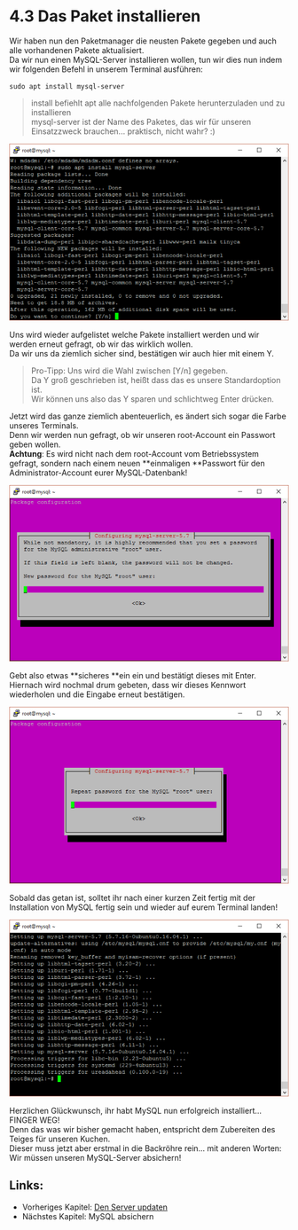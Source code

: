 # 4.3 Das Paket installieren

Wir haben nun den Paketmanager die neusten Pakete gegeben und auch alle vorhandenen Pakete aktualisiert.  
Da wir nun einen MySQL-Server installieren wollen, tun wir dies nun indem wir folgenden Befehl in unserem Terminal ausführen:

```
sudo apt install mysql-server
```

> install befiehlt apt alle nachfolgenden Pakete herunterzuladen und zu installieren  
> mysql-server ist der Name des Paketes, das wir für unseren Einsatzzweck brauchen... praktisch, nicht wahr? :\)

![](/assets/installation-1.png)

Uns wird wieder aufgelistet welche Pakete installiert werden und wir werden erneut gefragt, ob wir das wirklich wollen.  
Da wir uns da ziemlich sicher sind, bestätigen wir auch hier mit einem Y.

> Pro-Tipp: Uns wird die Wahl zwischen \[Y/n\] gegeben.  
> Da Y groß geschrieben ist, heißt dass das es unsere Standardoption ist.  
> Wir können uns also das Y sparen und schlichtweg Enter drücken.

Jetzt wird das ganze ziemlich abenteuerlich, es ändert sich sogar die Farbe unseres Terminals.  
Denn wir werden nun gefragt, ob wir unseren root-Account ein Passwort geben wollen.  
**Achtung**: Es wird nicht nach dem root-Account vom Betriebssystem gefragt, sondern nach einem neuen **einmaligen **Passwort für den Administrator-Account eurer MySQL-Datenbank!

![](/assets/installation-2.png)

Gebt also etwas **sicheres **ein ein und bestätigt dieses mit Enter.  
Hiernach wird nochmal drum gebeten, dass wir dieses Kennwort wiederholen und die Eingabe erneut bestätigen.

![](/assets/installation-3.png)

Sobald das getan ist, solltet ihr nach einer kurzen Zeit fertig mit der Installation von MySQL fertig sein und wieder auf eurem Terminal landen!

![](/assets/installation-4.png)

Herzlichen Glückwunsch, ihr habt MySQL nun erfolgreich installiert... FINGER WEG!  
Denn das was wir bisher gemacht haben, entspricht dem Zubereiten des Teiges für unseren Kuchen.  
Dieser muss jetzt aber erstmal in die Backröhre rein... mit anderen Worten: Wir müssen unseren MySQL-Server absichern!

## Links:

* Vorheriges Kapitel: [Den Server updaten](/den-server-updaten.md)
* Nächstes Kapitel: MySQL absichern



